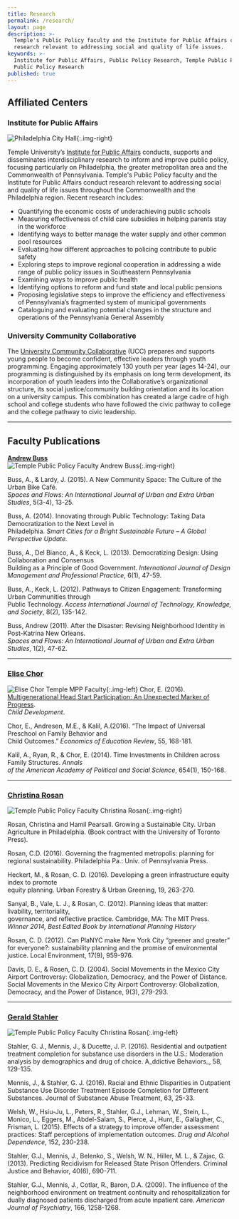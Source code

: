 ```yaml
---
title: Research
permalink: /research/
layout: page
description: >-
  Temple's Public Policy faculty and the Institute for Public Affairs conduct
  research relevant to addressing social and quality of life issues.
keywords: >-
  Institute for Public Affairs, Public Policy Research, Temple Public Policy,
  Public Policy Research 
published: true
---
```

## Affiliated Centers

### Institute for Public Affairs

![Philadelphia City Hall]({{site.baseurl}}/media/philadelphia-city-hall.jpg){:.img-right}

Temple University’s [Institute for Public Affairs](http://www.cla.temple.edu/ipa/) conducts, supports and disseminates interdisciplinary research to inform and improve public policy, focusing particularly on Philadelphia, the greater metropolitan area and the Commonwealth of Pennsylvania. Temple's Public Policy faculty and the Institute for Public Affairs conduct research relevant to addressing social and quality of life issues throughout the Commonwealth and the Philadelphia region. Recent research includes:

- Quantifying the economic costs of underachieving public schools
- Measuring effectiveness of child care subsidies in helping parents stay in the workforce
- Identifying ways to better manage the water supply and other common pool resources
- Evaluating how different approaches to policing contribute to public safety
- Exploring steps to improve regional cooperation in addressing a wide range of public policy issues in Southeastern Pennsylvania
- Examining ways to improve public health
- Identifying options to reform and fund state and local public pensions
- Proposing legislative steps to improve the efficiency and effectiveness of Pennsylvania’s fragmented system of municipal governments
- Cataloguing and evaluating potential changes in the structure and operations of the Pennsylvania General Assembly

### University Community Collaborative
The [University Community Collaborative](http://uccollab.org/) (UCC) prepares and supports young people to become confident, effective leaders through youth programming. Engaging approximately 130 youth per year (ages 14-24), our programming is distinguished by its emphasis on long term development, its incorporation of youth leaders into the Collaborative’s organizational structure, its social justice/community building orientation and its location on a university campus. 
This combination has created a large cadre of high school and college students who have followed the civic pathway to college and the college pathway to civic leadership.

___

## Faculty Publications
**[Andrew Buss](http://andrewbuss.cgpublisher.com/)** <br>
![Temple Public Policy Faculty Andrew Buss]({{site.baseurl}}/media/AndrewBuss.jpg){:.img-right}

Buss, A., & Lardy, J. (2015). A New Community Space: The Culture of the Urban Bike Café. <br>
   _Spaces and Flows: An International Journal of Urban and Extra Urban Studies_, 5(3-4), 13-25.

Buss, A. (2014). Innovating through Public Technology: Taking Data Democratization to the Next Level in <br>    Philadelphia. _Smart Cities for a Bright Sustainable Future – A Global Perspective Update._

Buss, A., Del Bianco, A., & Keck, L. (2013). Democratizing Design: Using Collaboration and Consensus <br>      Building as a Principle of Good Government. _International Journal of Design Management and Professional Practice_, 6(1), 47-59.

Buss, A., Keck, L. (2012). Pathways to Citizen Engagement: Transforming Urban Communities through <br>          Public Technology. _Access International Journal of Technology, Knowledge, and Society_, 8(2), 135-142.

Buss, Andrew (2011). After the Disaster: Revising Neighborhood Identity in Post-Katrina New Orleans. <br>
  _Spaces and Flows: An International Journal of Urban and Extra Urban Studies_, 1(2), 47-62.
  
___

### [Elise Chor](https://liberalarts.temple.edu/academics/faculty/chor-elise)

![Elise Chor Temple MPP Faculty]({{site.baseurl}}/media/elise-chor_mpp.jpg){:.img-left}
Chor, E. (2016). [Multigenerational Head Start Participation: An Unexpected Marker of Progress](http://onlinelibrary.wiley.com/doi/10.1111/cdev.12673/abstract). <br>
  _Child Development_. 
  
Chor, E., Andresen, M.E., & Kalil, A.(2016). “The Impact of Universal Preschool on Family Behavior and <br>   Child Outcomes.” _Economics of Education Review_, 55, 168-181.

Kalil, A., Ryan, R., & Chor, E. (2014). Time Investments in Children across Family Structures. _Annals <br>   of the American Academy of Political and Social Science_, 654(1), 150-168.

___

### [Christina Rosan](https://liberalarts.temple.edu/academics/faculty/rosan-christina)

![Temple Public Policy Faculty Christina Rosan]({{site.baseurl}}/media/christina-rosan.jpg){:.img-right}

Rosan, Christina and Hamil Pearsall. Growing a Sustainable City. Urban Agriculture in Philadelphia. (Book contract with the University of Toronto Press).

Rosan, C.D. (2016). Governing the fragmented metropolis: planning for regional sustainability. Philadelphia Pa.: Univ. of Pennsylvania Press.

Heckert, M., & Rosan, C. D. (2016). Developing a green infrastructure equity index to promote <br> 
  equity planning. Urban Forestry & Urban Greening, 19, 263-270. 

Sanyal, B., Vale, L. J., & Rosan, C. (2012). Planning ideas that matter: livability, territoriality, <br>     governance, and reflective practice. Cambridge, MA: The MIT Press.
_Winner 2014, Best Edited Book by International Planning History_

Rosan, C. D. (2012). Can PlaNYC make New York City “greener and greater” for everyone?: sustainability planning and the promise of environmental justice. Local Environment, 17(9), 959-976. 

Davis, D. E., & Rosen, C. D. (2004). Social Movements in the Mexico City Airport Controversy: Globalization, Democracy, and the Power of Distance. Social Movements in the Mexico City Airport Controversy: Globalization, Democracy, and the Power of Distance, 9(3), 279-293.

___

### [Gerald Stahler](https://liberalarts.temple.edu/academics/faculty/stahler-gerald)

![Temple Public Policy Faculty Christina Rosan]({{site.baseurl}}/media/gerald-stahler.jpg){:.img-left}

Stahler, G. J., Mennis, J., & Ducette, J. P. (2016). Residential and outpatient treatment completion for substance use disorders in the U.S.: Moderation analysis by demographics and drug of choice. A_ddictive Behaviors_, 58, 129-135. 

Mennis, J., & Stahler, G. J. (2016). Racial and Ethnic Disparities in Outpatient Substance Use Disorder Treatment Episode Completion for Different Substances. Journal of Substance Abuse Treatment, 63, 25-33. 

Welsh, W., Hsiu-Ju, L., Peters, R., Stahler, G.J., Lehman, W., Stein, L., Monico, L., Eggers, M., Abdel-Salam, S., Pierce, J., Hunt, E., Gallagher, C., Frisman, L. (2015). Effects of a strategy to improve offender assessment practices: Staff perceptions of implementation outcomes. _Drug and Alcohol Dependence_, 152, 230-238. 
 
Stahler, G.J., Mennis, J., Belenko, S., Welsh, W. N., Hiller, M. L., & Zajac, G. (2013). Predicting Recidivism for Released State Prison Offenders. Criminal Justice and Behavior, 40(6), 690-711. 

Stahler, G.J., Mennis, J., Cotlar, R., Baron, D.A. (2009). The influence of the neighborhood environment on treatment continuity and rehospitalization for dually diagnosed patients discharged from acute inpatient care. _American Journal of Psychiatry_, 166, 1258-1268.
